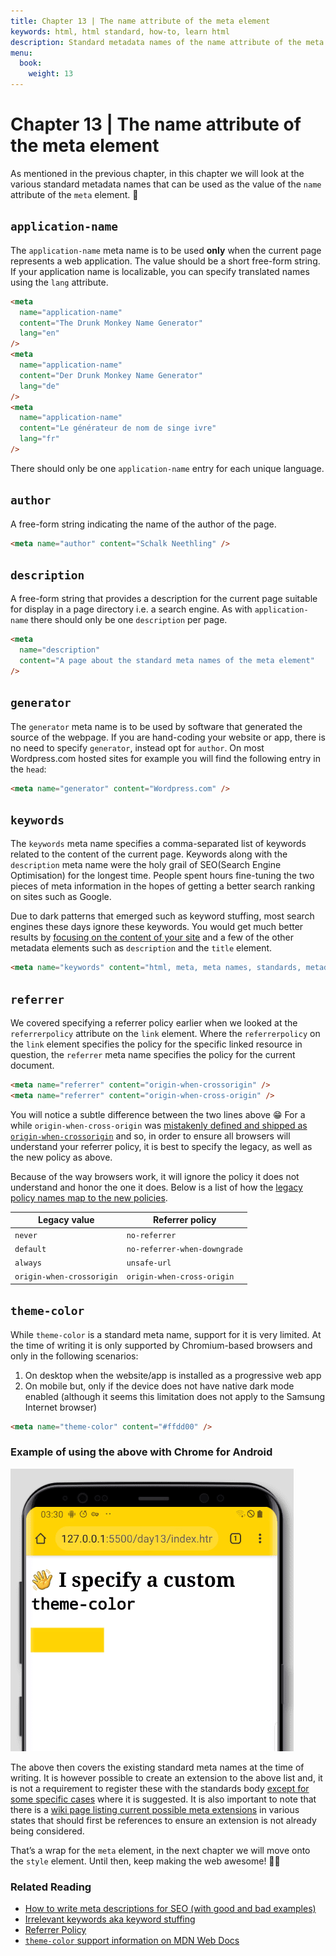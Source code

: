 ```yaml
---
title: Chapter 13 | The name attribute of the meta element
keywords: html, html standard, how-to, learn html
description: Standard metadata names of the name attribute of the meta element.
menu:
  book:
    weight: 13
---
```


# Chapter 13 | The name attribute of the meta element

As mentioned in the previous chapter, in this chapter we will look at the various standard metadata names that can be used as the value of the `name` attribute of the `meta` element. 🎡

## `application-name`

The `application-name` meta name is to be used **only** when the current page represents a web application. The value should be a short free-form string. If your application name is localizable, you can specify translated names using the `lang` attribute.

```html
<meta
  name="application-name"
  content="The Drunk Monkey Name Generator"
  lang="en"
/>
<meta
  name="application-name"
  content="Der Drunk Monkey Name Generator"
  lang="de"
/>
<meta
  name="application-name"
  content="Le générateur de nom de singe ivre"
  lang="fr"
/>
```

There should only be one `application-name` entry for each unique language.

## `author`

A free-form string indicating the name of the author of the page.

```html
<meta name="author" content="Schalk Neethling" />
```

## `description`

A free-form string that provides a description for the current page suitable for display in a page directory i.e. a search engine. As with `application-name` there should only be one `description` per page.

```html
<meta
  name="description"
  content="A page about the standard meta names of the meta element"
/>
```

## `generator`

The `generator` meta name is to be used by software that generated the source of the webpage. If you are hand-coding your website or app, there is no need to specify `generator`, instead opt for `author`. On most Wordpress.com hosted sites for example you will find the following entry in the `head`:

```html
<meta name="generator" content="Wordpress.com" />
```

## `keywords`

The `keywords` meta name specifies a comma-separated list of keywords related to the content of the current page. Keywords along with the `description` meta name were the holy grail of SEO(Search Engine Optimisation) for the longest time. People spent hours fine-tuning the two pieces of meta information in the hopes of getting a better search ranking on sites such as Google.

Due to dark patterns that emerged such as keyword stuffing, most search engines these days ignore these keywords. You would get much better results by [focusing on the content of your site](https://searchengineland.com/guide/seo/html-code-search-engine-ranking) and a few of the other metadata elements such as `description` and the `title` element.

```html
<meta name="keywords" content="html, meta, meta names, standards, metadata" />
```

## `referrer`

We covered specifying a referrer policy earlier when we looked at the `referrerpolicy` attribute on the `link` element. Where the `referrerpolicy` on the `link` element specifies the policy for the specific linked resource in question, the `referrer` meta name specifies the policy for the current document.

```html
<meta name="referrer" content="origin-when-crossorigin" />
<meta name="referrer" content="origin-when-cross-origin" />
```

You will notice a subtle difference between the two lines above 😁 For a while `origin-when-cross-origin` was [mistakenly defined and shipped as `origin-when-crossorigin`](https://lists.w3.org/Archives/Public/public-webappsec/2015May/0064.html) and so, in order to ensure all browsers will understand your referrer policy, it is best to specify the legacy, as well as the new policy as above.

Because of the way browsers work, it will ignore the policy it does not understand and honor the one it does. Below is a list of how the [legacy policy names map to the new policies](https://html.spec.whatwg.org/#meta-referrer).

| Legacy value              | Referrer policy              |
| ------------------------- | ---------------------------- |
| `never`                   | `no-referrer`                |
| `default`                 | `no-referrer-when-downgrade` |
| `always`                  | `unsafe-url`                 |
| `origin-when-crossorigin` | `origin-when-cross-origin`   |

## `theme-color`

While `theme-color` is a standard meta name, support for it is very limited. At the time of writing it is only supported by Chromium-based browsers and only in the following scenarios:

1. On desktop when the website/app is installed as a progressive web app
2. On mobile but, only if the device does not have native dark mode enabled (although it seems this limitation does not apply to the Samsung Internet browser)

```html
<meta name="theme-color" content="#ffdd00" />
```

### Example of using the above with Chrome for Android

![Screenshot of Chrome on Android showing the browser chrome matching the yellow theme color](./chrome-theme-color.png)

The above then covers the existing standard meta names at the time of writing. It is however possible to create an extension to the above list and, it is not a requirement to register these with the standards body [except for some specific cases](https://html.spec.whatwg.org/#other-metadata-names) where it is suggested. It is also important to note that there is a [wiki page listing current possible meta extensions](https://wiki.whatwg.org/wiki/MetaExtensions) in various states that should first be references to ensure an extension is not already being considered.

That’s a wrap for the `meta` element, in the next chapter we will move onto the `style` element. Until then, keep making the web awesome! 🧘‍♀️

### Related Reading

- [How to write meta descriptions for SEO (with good and bad examples)](https://www.searchenginewatch.com/2016/05/26/how-to-write-meta-descriptions-for-seo-with-good-and-bad-examples/)
- [Irrelevant keywords aka keyword stuffing](https://support.google.com/webmasters/answer/66358?hl=en)
- [Referrer Policy](https://w3c.github.io/webappsec-referrer-policy/)
- [`theme-color` support information on MDN Web Docs](https://developer.mozilla.org/en-US/docs/Web/HTML/Element/meta/name/theme-color#Browser_compatibility)
